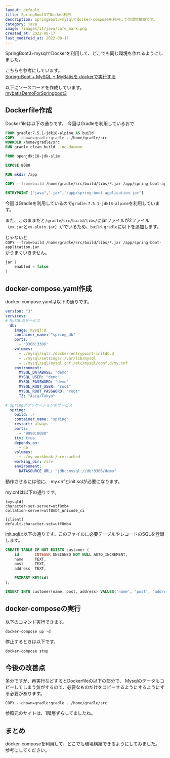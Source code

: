 ```yaml
---
layout: default
title: SpringBoot3でDocker利用
description: SpringBoot3+mysqlでdocker-composeを利用しての環境構築です。
category: java
image: /images/it/java/cafe_mark.png
created_at: 2022-08-17
last_modifeid_at: 2022-08-17
---
```


SpringBoot3+mysqlでDockerを利用して、どこでも同じ環境を作れるようにしました。

こちらを参考にしています。  
[Spring-Boot + MySQL + MyBatisを dockerで実行する](https://qiita.com/Frihesa/items/16ec97d17f61663a845f)

以下にソースコードを作成しています。  
[mybatisDemoForSpringboot3](https://github.com/mtaketani113/mybatisDemoForSpringboot3/tree/0.0.3)

## Dockerfile作成

Dockerfileは以下の通りです。
今回はGradleを利用しているおで

```Dockerfile
FROM gradle:7.5.1-jdk18-alpine AS build
COPY --chown=gradle:gradle . /home/gradle/src
WORKDIR /home/gradle/src
RUN gradle clean build --no-daemon 

FROM openjdk:18-jdk-slim

EXPOSE 8080

RUN mkdir /app

COPY --from=build /home/gradle/src/build/libs/*.jar /app/spring-boot-application.jar

ENTRYPOINT ["java","-jar","/app/spring-boot-application.jar"]
```

今回はGradleを利用しているので`gradle:7.5.1-jdk18-alpine`を利用しています。

また、このままだと`/gradle/src/build/libs/`にjarファイルが2ファイル（`xx.jar`と`xx-plain.jar`）がでいるため、`build.gradle`に以下を追加します。

じゃないと  
`COPY --from=build /home/gradle/src/build/libs/*.jar /app/spring-boot-application.jar`  
がうまくいきません。

```Groovy
jar {
    enabled = false
}
```

## docker-compose.yaml作成

docker-compose.yamlは以下の通りです。

```Yaml
version: "3"
services:
# MySQLのサービス
  db:
    image: mysql:8
    container_name: "spring_db"
    ports:
      - "3306:3306"
    volumes:
      - ./mysql/sql/:/docker-entrypoint-initdb.d
      - ./mysql/settings/:/var/lib/mysql
      - ./mysql/sql/mysql.cnf:/etc/mysql/conf.d/my.cnf
    environment:
      MYSQL_DATABASE: "demo"
      MYSQL_USER: "demo"
      MYSQL_PASSWORD: "demo"
      MYSQL_ROOT_USER: "root"
      MYSQL_ROOT_PASSWORD: "root"
      TZ: "Asia/Tokyo"

# springアプリケーションのサービス
  spring:
    build: ./
    container_name: "spring"
    restart: always
    ports:
      - "9090:8080"
    tty: true
    depends_on:
      - db
    volumes:
      - ./my-workbook:/srv:cached
    working_dir: /srv
    environment:
      DATASOURCE_URL: "jdbc:mysql://db:3306/demo"
```

動作させるには他に、
my.cnfとinit.sqlが必要になります。

my.cnfは以下の通りです。
```
[mysqld]
character-set-server=utf8mb4
collation-server=utf8mb4_unicode_ci

[client]
default-character-set=utf8mb4
```

init.sqlは以下の通りです。このファイルに必要テーブルやレコードのSQLを登録します。
```Sql
CREATE TABLE IF NOT EXISTS customer (
    id       INTEGER UNSIGNED NOT NULL AUTO_INCREMENT,
    name     TEXT,
    post     TEXT,
    address  TEXT,

    PRIMARY KEY(id)
);

INSERT INTO customer(name, post, address) VALUES('name', 'post', 'address');
```

## docker-composeの実行

以下のコマンド実行できます。
```
docker-compose up -d
```

停止するときは以下です。
```
docker-compose stop
```

## 今後の改善点

多分ですが、再実行などするとDockerfileの以下の部分で、
Mysqlのデータもコピーしてしまう気がするので、必要なものだけをコピーするようにするようにする必要があります。

`COPY --chown=gradle:gradle . /home/gradle/src`

参照元のサイトは、1階層ずらしてましたね。

## まとめ

docker-composeを利用して、どこでも環境構築できるようにしてみました。
参考にしてください。